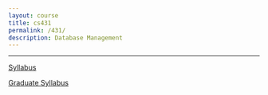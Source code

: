 ```yaml
---
layout: course
title: cs431
permalink: /431/
description: Database Management
---
```


----

[Syllabus](/431/syllabus/)

[Graduate Syllabus](/431/syllabus-grad/)